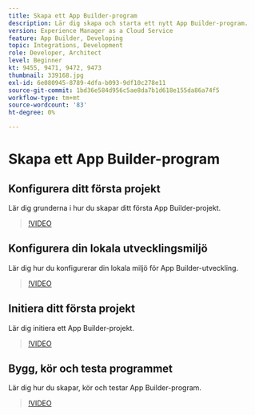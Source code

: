 ```yaml
---
title: Skapa ett App Builder-program
description: Lär dig skapa och starta ett nytt App Builder-program.
version: Experience Manager as a Cloud Service
feature: App Builder, Developing
topic: Integrations, Development
role: Developer, Architect
level: Beginner
kt: 9455, 9471, 9472, 9473
thumbnail: 339168.jpg
exl-id: 6e080945-8789-4dfa-b093-9df10c278e11
source-git-commit: 1bd36e584d956c5ae8da7b1d618e155da86a74f5
workflow-type: tm+mt
source-wordcount: '83'
ht-degree: 0%

---
```


# Skapa ett App Builder-program

## Konfigurera ditt första projekt

Lär dig grunderna i hur du skapar ditt första App Builder-projekt.

>[!VIDEO](https://video.tv.adobe.com/v/339168/?quality=12&learn=on)

## Konfigurera din lokala utvecklingsmiljö

Lär dig hur du konfigurerar din lokala miljö för App Builder-utveckling.

>[!VIDEO](https://video.tv.adobe.com/v/339169/?quality=12&learn=on)

## Initiera ditt första projekt

Lär dig initiera ett App Builder-projekt.

>[!VIDEO](https://video.tv.adobe.com/v/339170/?quality=12&learn=on)

## Bygg, kör och testa programmet

Lär dig hur du skapar, kör och testar App Builder-program.

>[!VIDEO](https://video.tv.adobe.com/v/339171/?quality=12&learn=on)
